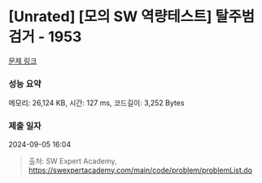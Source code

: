 # [Unrated] [모의 SW 역량테스트] 탈주범 검거 - 1953 

[문제 링크](https://swexpertacademy.com/main/code/problem/problemDetail.do?contestProbId=AV5PpLlKAQ4DFAUq) 

### 성능 요약

메모리: 26,124 KB, 시간: 127 ms, 코드길이: 3,252 Bytes

### 제출 일자

2024-09-05 16:04



> 출처: SW Expert Academy, https://swexpertacademy.com/main/code/problem/problemList.do